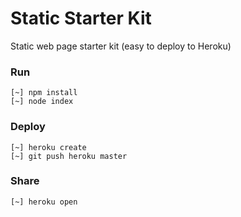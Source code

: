 
# Static Starter Kit

Static web page starter kit (easy to deploy to Heroku)

### Run

```
[~] npm install
[~] node index
```

### Deploy

```
[~] heroku create
[~] git push heroku master
```

### Share

```
[~] heroku open
```

